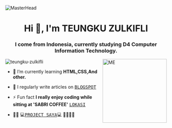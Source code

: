 ![MasterHead](https://camo.githubusercontent.com/b9d2cf6f810f95b5fb495edca02c307d492c32f71a62ab6c801e416fa5492338/68747470733a2f2f692e70696e696d672e636f6d2f6f726967696e616c732f37372f63612f61332f37376361613332383834643733356434333961646534356261333766656166322e676966)

<h1 align="center">Hi 👋, I'm TEUNGKU ZULKIFLI</h1>
<h3 align="center">I come from Indonesia, currently studying D4 Computer Information Technology.</h3>

<img align="right" alt="ME" width="200" src="https://blogger.googleusercontent.com/img/b/R29vZ2xl/AVvXsEjShIP5_eWOTmeBddCP7Jlwzc2unFnsxKK03dN2f7C_jNP0YX6Z7FoQJprBsCOFZ2O5gbiD3FggZJJtROlPf6C_WXKfe398sszuhKFrZqv7bluSbEIzCtlU-R3gmBUQcmWgt5W_TFEp3FI68L9SfAUF2oi9dAEo19Fg0Jq2vL8H9EwVEc7W9pKeILpSxnI/s240/TEUNGKU%20GIF%20GITHUB%20FIXS.gif">

<p align="left"> <img src="https://komarev.com/ghpvc/?username=teungku-zulkifli&label=Profile%20views&color=0e75b6&style=flat" alt="teungku-zulkifli" /> </p>

- 🌱 I’m currently learning **HTML,CSS,And other.**

- 📝 I regularly write articles on [<kbd>BLOGSPOT](https://teungku-zulkifli.blogspot.com)

- ⚡ Fun fact **I really enjoy coding while sitting at 'SABRI COFFEE'** [<kbd>LOKASI](https://www.google.com/maps/place/Sabri+kupi/@5.1297247,97.1480573,17z/data=!3m1!4b1!4m6!3m5!1s0x304783f47c8193d9:0x9326c2ee28133518!8m2!3d5.1297247!4d97.1503035!16s%2Fg%2F11qp2g1264?entry=ttu)

- 👨‍💻 💻[<kbd>PROJECT SAYA</kbd>](https://my.spline.design/apokfixs-c5ed9406bb4a1c6e48db7081da283fc1/)💻 🤫🧏‍♂️😏
